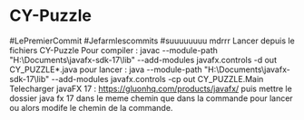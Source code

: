 # CY-Puzzle

#LePremierCommit #Jefarmlescommits #suuuuuuuu
mdrrr
Lancer depuis le fichiers CY-Puzzle
Pour compiler : javac --module-path "H:\Documents\javafx-sdk-17\lib" --add-modules javafx.controls -d out CY_PUZZLE\*.java
pour lancer : java --module-path "H:\Documents\javafx-sdk-17\lib" --add-modules javafx.controls -cp out CY_PUZZLE.Main
Telecharger javaFX 17 : https://gluonhq.com/products/javafx/ 
puis mettre le dossier java fx 17 dans le meme chemin que dans la commande pour lancer ou alors modife le chemin de la commande.
